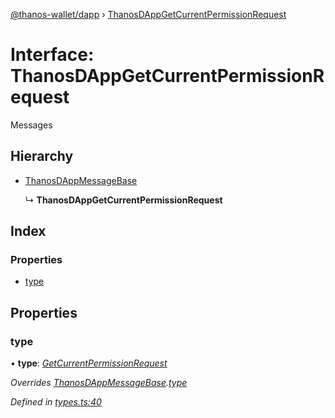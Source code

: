 [@thanos-wallet/dapp](../README.md) › [ThanosDAppGetCurrentPermissionRequest](thanosdappgetcurrentpermissionrequest.md)

# Interface: ThanosDAppGetCurrentPermissionRequest

Messages

## Hierarchy

* [ThanosDAppMessageBase](thanosdappmessagebase.md)

  ↳ **ThanosDAppGetCurrentPermissionRequest**

## Index

### Properties

* [type](thanosdappgetcurrentpermissionrequest.md#type)

## Properties

###  type

• **type**: *[GetCurrentPermissionRequest](../enums/thanosdappmessagetype.md#getcurrentpermissionrequest)*

*Overrides [ThanosDAppMessageBase](thanosdappmessagebase.md).[type](thanosdappmessagebase.md#type)*

*Defined in [types.ts:40](https://github.com/madfish-solutions/thanoswallet-dapp/blob/8b5bfb8/src/types.ts#L40)*
